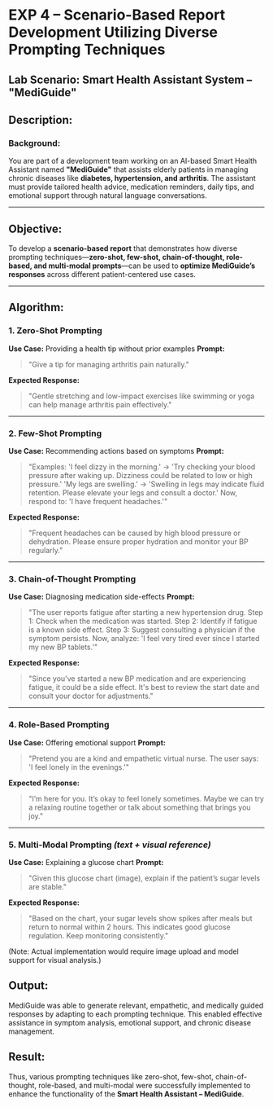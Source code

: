 # **EXP 4 – Scenario-Based Report Development Utilizing Diverse Prompting Techniques**

## **Lab Scenario: Smart Health Assistant System – "MediGuide"**

## **Description:**

### **Background:**

You are part of a development team working on an AI-based Smart Health Assistant named **"MediGuide"** that assists elderly patients in managing chronic diseases like **diabetes, hypertension, and arthritis**. The assistant must provide tailored health advice, medication reminders, daily tips, and emotional support through natural language conversations.

---

## **Objective:**

To develop a **scenario-based report** that demonstrates how diverse prompting techniques—**zero-shot, few-shot, chain-of-thought, role-based, and multi-modal prompts**—can be used to **optimize MediGuide’s responses** across different patient-centered use cases.

---

## **Algorithm:**

### **1. Zero-Shot Prompting**

**Use Case:** Providing a health tip without prior examples
**Prompt:**

> "Give a tip for managing arthritis pain naturally."

**Expected Response:**

> "Gentle stretching and low-impact exercises like swimming or yoga can help manage arthritis pain effectively."

---

### **2. Few-Shot Prompting**

**Use Case:** Recommending actions based on symptoms
**Prompt:**

> "Examples:
> 'I feel dizzy in the morning.' → 'Try checking your blood pressure after waking up. Dizziness could be related to low or high pressure.'
> 'My legs are swelling.' → 'Swelling in legs may indicate fluid retention. Please elevate your legs and consult a doctor.'
> Now, respond to: 'I have frequent headaches.'"

**Expected Response:**

> "Frequent headaches can be caused by high blood pressure or dehydration. Please ensure proper hydration and monitor your BP regularly."

---

### **3. Chain-of-Thought Prompting**

**Use Case:** Diagnosing medication side-effects
**Prompt:**

> "The user reports fatigue after starting a new hypertension drug.
> Step 1: Check when the medication was started.
> Step 2: Identify if fatigue is a known side effect.
> Step 3: Suggest consulting a physician if the symptom persists.
> Now, analyze: 'I feel very tired ever since I started my new BP tablets.'"

**Expected Response:**

> "Since you've started a new BP medication and are experiencing fatigue, it could be a side effect. It's best to review the start date and consult your doctor for adjustments."

---

### **4. Role-Based Prompting**

**Use Case:** Offering emotional support
**Prompt:**

> "Pretend you are a kind and empathetic virtual nurse.
> The user says: 'I feel lonely in the evenings.'"

**Expected Response:**

> "I’m here for you. It’s okay to feel lonely sometimes. Maybe we can try a relaxing routine together or talk about something that brings you joy."

---

### **5. Multi-Modal Prompting** *(text + visual reference)*

**Use Case:** Explaining a glucose chart
**Prompt:**

> "Given this glucose chart (image), explain if the patient’s sugar levels are stable."

**Expected Response:**

> "Based on the chart, your sugar levels show spikes after meals but return to normal within 2 hours. This indicates good glucose regulation. Keep monitoring consistently."

(Note: Actual implementation would require image upload and model support for visual analysis.)


## **Output:**

MediGuide was able to generate relevant, empathetic, and medically guided responses by adapting to each prompting technique. This enabled effective assistance in symptom analysis, emotional support, and chronic disease management.

## **Result:**

Thus, various prompting techniques like zero-shot, few-shot, chain-of-thought, role-based, and multi-modal were successfully implemented to enhance the functionality of the **Smart Health Assistant – MediGuide**.
